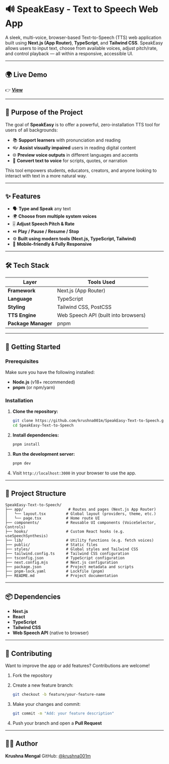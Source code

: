
# 🔊 SpeakEasy - Text to Speech Web App

A sleek, multi-voice, browser-based Text-to-Speech (TTS) web application built using **Next.js (App Router)**, **TypeScript**, and **Tailwind CSS**. SpeakEasy allows users to input text, choose from available voices, adjust pitch/rate, and control playback — all within a responsive, accessible UI.

---

## 🌍 Live Demo

👉 [**View**](https://v0-speak-easy-tts-app.vercel.app/)

---

## 🎯 Purpose of the Project

The goal of **SpeakEasy** is to offer a powerful, zero-installation TTS tool for users of all backgrounds:

- 📚 **Support learners** with pronunciation and reading
- 👓 **Assist visually impaired** users in reading digital content
- 🌐 **Preview voice outputs** in different languages and accents
- 📣 **Convert text to voice** for scripts, quotes, or narration

This tool empowers students, educators, creators, and anyone looking to interact with text in a more natural way.

---

## ✨ Features

* 🗣️ **Type and Speak** any text
* 🌍 **Choose from multiple system voices**
* 🎚️ **Adjust Speech Pitch & Rate**
* ⏯️ **Play / Pause / Resume / Stop**
* ⚙️ **Built using modern tools (Next.js, TypeScript, Tailwind)**
* 📱 **Mobile-friendly & Fully Responsive**

---

## 🛠️ Tech Stack

| Layer       | Tools Used                              |
|------------|------------------------------------------|
| **Framework** | Next.js (App Router)                  |
| **Language**  | TypeScript                            |
| **Styling**   | Tailwind CSS, PostCSS                 |
| **TTS Engine**| Web Speech API (built into browsers)  |
| **Package Manager** | pnpm                            |

---

## 🚀 Getting Started

### Prerequisites

Make sure you have the following installed:

* **Node.js** (v18+ recommended)
* **pnpm** (or npm/yarn)

### Installation

1. **Clone the repository:**

   ```bash
   git clone https://github.com/krushna001m/SpeakEasy-Text-to-Speech.git
   cd SpeakEasy-Text-to-Speech
   ```

2. **Install dependencies:**

   ```bash
   pnpm install
   ```

3. **Run the development server:**

   ```bash
   pnpm dev
   ```

4. Visit `http://localhost:3000` in your browser to use the app.

---

## 📁 Project Structure

```plaintext
SpeakEasy-Text-to-Speech/
├── app/                    # Routes and pages (Next.js App Router)
│   └── layout.tsx         # Global layout (providers, theme, etc.)
│   └── page.tsx           # Home route UI
├── components/            # Reusable UI components (VoiceSelector, Controls)
├── hooks/                 # Custom React hooks (e.g. useSpeechSynthesis)
├── lib/                   # Utility functions (e.g. fetch voices)
├── public/                # Static files
├── styles/                # Global styles and Tailwind CSS
├── tailwind.config.ts     # Tailwind CSS configuration
├── tsconfig.json          # TypeScript configuration
├── next.config.mjs        # Next.js configuration
├── package.json           # Project metadata and scripts
├── pnpm-lock.yaml         # Lockfile (pnpm)
├── README.md              # Project documentation
```

---

## 📦 Dependencies

* **Next.js**
* **React**
* **TypeScript**
* **Tailwind CSS**
* **Web Speech API** (native to browser)

---

## 🤝 Contributing

Want to improve the app or add features? Contributions are welcome!

1. Fork the repository

2. Create a new feature branch:

   ```bash
   git checkout -b feature/your-feature-name
   ```

3. Make your changes and commit:

   ```bash
   git commit -m "Add: your feature description"
   ```

4. Push your branch and open a **Pull Request**

---

## 👨‍💻 Author

**Krushna Mengal**
GitHub: [@krushna001m](https://github.com/krushna001m)


